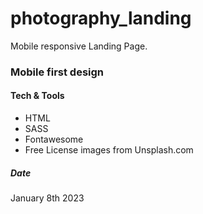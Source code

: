 # photography_landing
Mobile responsive Landing Page.

### Mobile first design

#### Tech & Tools
- HTML
- SASS
- Fontawesome
- Free License images from Unsplash.com

##### Date
January 8th 2023